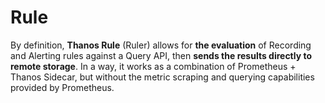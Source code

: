 # Rule

By definition, **Thanos Rule** (Ruler) allows for **the evaluation** of Recording and Alerting rules against a Query API, then **sends the results directly to remote storage**. In a way, it works as a combination of Prometheus + Thanos Sidecar, but without the metric scraping and querying capabilities provided by Prometheus.

